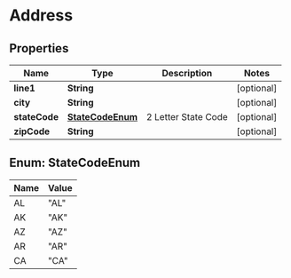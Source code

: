 # Address

## Properties
Name | Type | Description | Notes
------------ | ------------- | ------------- | -------------
**line1** | **String** |  |  [optional]
**city** | **String** |  |  [optional]
**stateCode** | [**StateCodeEnum**](#StateCodeEnum) | 2 Letter State Code |  [optional]
**zipCode** | **String** |  |  [optional]

<a name="StateCodeEnum"></a>
## Enum: StateCodeEnum
Name | Value
---- | -----
AL | &quot;AL&quot;
AK | &quot;AK&quot;
AZ | &quot;AZ&quot;
AR | &quot;AR&quot;
CA | &quot;CA&quot;
